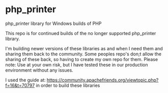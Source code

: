 # php_printer
php_printer library for Windows builds of PHP

This repo is for continued builds of the no longer supported php_printer library.

I'm building newer versions of these libraries as and when I need them and sharing them back to the community. Some peoples repo's don;t allow the sharing of these back, so having to create my own repo for them.
Please note: Use at your own risk, but I have tested these in our production environment without any issues.

I used the guide at: https://community.apachefriends.org/viewtopic.php?f=16&t=70797 in order to build these libraries
